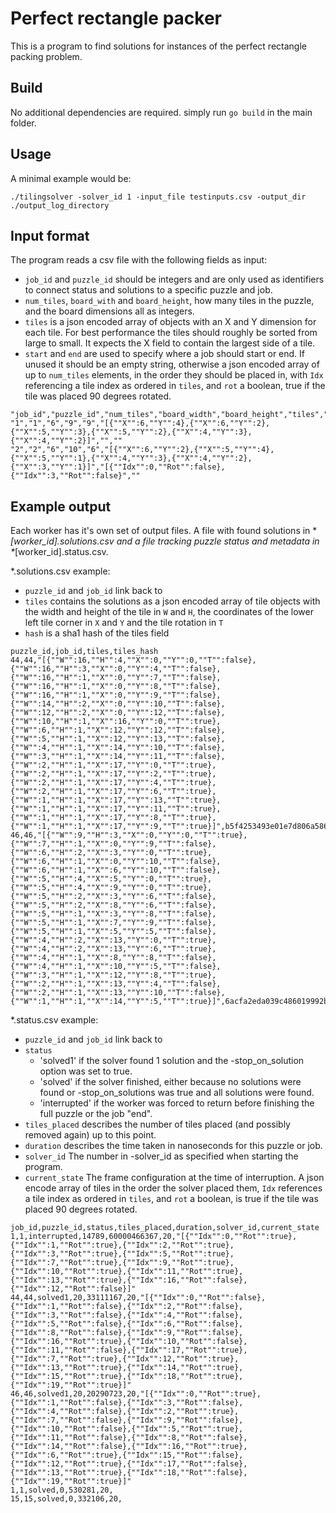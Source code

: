 # Perfect rectangle packer
This is a program to find solutions for instances of the perfect rectangle packing problem. 

## Build
No additional dependencies are required. simply run ```go build``` in the main folder.

## Usage
A minimal example would be:
```
./tilingsolver -solver_id 1 -input_file testinputs.csv -output_dir ./output_log_directory
```

## Input format
The program reads a csv file with the following fields as input:
* ```job_id``` and ```puzzle_id``` should be integers and are only used as identifiers to connect status and solutions to a specific puzzle and job.
* ```num_tiles```, ```board_with``` and ```board_height```, how many tiles in the puzzle, and the board dimensions all as integers.
* ```tiles``` is a json encoded array of objects with an X and Y dimension for each tile. For best performance the tiles should roughly be sorted from large to small. It expects the X field to contain the largest side of a tile.
* ```start``` and ```end``` are used to specify where a job should start or end. If unused it should be an empty string, otherwise a json encoded array of up to ```num_tiles``` elements, in the order they should be placed in, with ```Idx``` referencing a tile index as ordered in ```tiles```, and ```rot``` a boolean, true if the tile was placed 90 degrees rotated.

```
"job_id","puzzle_id","num_tiles","board_width","board_height","tiles","start","end"
"1","1","6","9","9","[{""X"":6,""Y"":4},{""X"":6,""Y"":2},{""X"":5,""Y"":3},{""X"":5,""Y"":2},{""X"":4,""Y"":3},{""X"":4,""Y"":2}]","",""
"2","2","6","10","6","[{""X"":6,""Y"":2},{""X"":5,""Y"":4},{""X"":5,""Y"":1},{""X"":4,""Y"":3},{""X"":4,""Y"":2},{""X"":3,""Y"":1}]","[{""Idx"":0,""Rot"":false},{""Idx"":3,""Rot"":false}",""
```

## Example output
Each worker has it's own set of output files. A file with found solutions in *_[worker_id].solutions.csv and a file tracking puzzle status and metadata in *_[worker_id].status.csv.


*.solutions.csv example:
* ```puzzle_id``` and ```job_id``` link back to
* ```tiles``` contains the solutions as a json encoded array of tile objects with the width and height of the tile in ```W``` and ```H```, the coordinates of the lower left tile corner in ```X``` and ```Y``` and the tile rotation in ```T```
* ```hash``` is a sha1 hash of the tiles field
```
puzzle_id,job_id,tiles,tiles_hash
44,44,"[{""W"":16,""H"":4,""X"":0,""Y"":0,""T"":false},{""W"":16,""H"":3,""X"":0,""Y"":4,""T"":false},{""W"":16,""H"":1,""X"":0,""Y"":7,""T"":false},{""W"":16,""H"":1,""X"":0,""Y"":8,""T"":false},{""W"":16,""H"":1,""X"":0,""Y"":9,""T"":false},{""W"":14,""H"":2,""X"":0,""Y"":10,""T"":false},{""W"":12,""H"":2,""X"":0,""Y"":12,""T"":false},{""W"":10,""H"":1,""X"":16,""Y"":0,""T"":true},{""W"":6,""H"":1,""X"":12,""Y"":12,""T"":false},{""W"":5,""H"":1,""X"":12,""Y"":13,""T"":false},{""W"":4,""H"":1,""X"":14,""Y"":10,""T"":false},{""W"":3,""H"":1,""X"":14,""Y"":11,""T"":false},{""W"":2,""H"":1,""X"":17,""Y"":0,""T"":true},{""W"":2,""H"":1,""X"":17,""Y"":2,""T"":true},{""W"":2,""H"":1,""X"":17,""Y"":4,""T"":true},{""W"":2,""H"":1,""X"":17,""Y"":6,""T"":true},{""W"":1,""H"":1,""X"":17,""Y"":13,""T"":true},{""W"":1,""H"":1,""X"":17,""Y"":11,""T"":true},{""W"":1,""H"":1,""X"":17,""Y"":8,""T"":true},{""W"":1,""H"":1,""X"":17,""Y"":9,""T"":true}]",b5f4253493e01e7d806a586a941fcaffe22b55f2
46,46,"[{""W"":9,""H"":3,""X"":0,""Y"":0,""T"":true},{""W"":7,""H"":1,""X"":0,""Y"":9,""T"":false},{""W"":6,""H"":2,""X"":3,""Y"":0,""T"":true},{""W"":6,""H"":1,""X"":0,""Y"":10,""T"":false},{""W"":6,""H"":1,""X"":6,""Y"":10,""T"":false},{""W"":5,""H"":4,""X"":5,""Y"":0,""T"":true},{""W"":5,""H"":4,""X"":9,""Y"":0,""T"":true},{""W"":5,""H"":2,""X"":3,""Y"":6,""T"":false},{""W"":5,""H"":2,""X"":8,""Y"":6,""T"":false},{""W"":5,""H"":1,""X"":3,""Y"":8,""T"":false},{""W"":5,""H"":1,""X"":7,""Y"":9,""T"":false},{""W"":5,""H"":1,""X"":5,""Y"":5,""T"":false},{""W"":4,""H"":2,""X"":13,""Y"":0,""T"":true},{""W"":4,""H"":2,""X"":13,""Y"":6,""T"":true},{""W"":4,""H"":1,""X"":8,""Y"":8,""T"":false},{""W"":4,""H"":1,""X"":10,""Y"":5,""T"":false},{""W"":3,""H"":1,""X"":12,""Y"":8,""T"":true},{""W"":2,""H"":1,""X"":13,""Y"":4,""T"":false},{""W"":2,""H"":1,""X"":13,""Y"":10,""T"":false},{""W"":1,""H"":1,""X"":14,""Y"":5,""T"":true}]",6acfa2eda039c486019992bd34a8300eae8d526a
```

*.status.csv example:
* ```puzzle_id``` and ```job_id``` link back to
* ```status```
    * 'solved1' if the solver found 1 solution and the -stop_on_solution option was set to true.
    * 'solved' if the solver finished, either because no solutions were found or -stop_on_solutions was true and all solutions were found.
    * 'interrupted' if the worker was forced to return before finishing the full puzzle or the job "end".
* ```tiles_placed``` describes the number of tiles placed (and possibly removed again) up to this point.
* ```duration``` describes the time taken in nanoseconds for this puzzle or job.
* ```solver_id``` The number in -solver_id as specified when starting the program.
* ```current_state``` The frame configuration at the time of interruption. A json encode array of tiles in the order the solver placed them, ```Idx``` references  a tile index as ordered in ```tiles```, and ```rot``` a boolean, is true if the tile was placed 90 degrees rotated.

```
job_id,puzzle_id,status,tiles_placed,duration,solver_id,current_state
1,1,interrupted,14789,60000466367,20,"[{""Idx"":0,""Rot"":true},{""Idx"":1,""Rot"":true},{""Idx"":2,""Rot"":true},{""Idx"":3,""Rot"":true},{""Idx"":5,""Rot"":true},{""Idx"":7,""Rot"":true},{""Idx"":9,""Rot"":true},{""Idx"":10,""Rot"":true},{""Idx"":11,""Rot"":true},{""Idx"":13,""Rot"":true},{""Idx"":16,""Rot"":false},{""Idx"":12,""Rot"":false}]"
44,44,solved1,20,33111167,20,"[{""Idx"":0,""Rot"":false},{""Idx"":1,""Rot"":false},{""Idx"":2,""Rot"":false},{""Idx"":3,""Rot"":false},{""Idx"":4,""Rot"":false},{""Idx"":5,""Rot"":false},{""Idx"":6,""Rot"":false},{""Idx"":8,""Rot"":false},{""Idx"":9,""Rot"":false},{""Idx"":16,""Rot"":true},{""Idx"":10,""Rot"":false},{""Idx"":11,""Rot"":false},{""Idx"":17,""Rot"":true},{""Idx"":7,""Rot"":true},{""Idx"":12,""Rot"":true},{""Idx"":13,""Rot"":true},{""Idx"":14,""Rot"":true},{""Idx"":15,""Rot"":true},{""Idx"":18,""Rot"":true},{""Idx"":19,""Rot"":true}]"
46,46,solved1,20,20290723,20,"[{""Idx"":0,""Rot"":true},{""Idx"":1,""Rot"":false},{""Idx"":3,""Rot"":false},{""Idx"":4,""Rot"":false},{""Idx"":2,""Rot"":true},{""Idx"":7,""Rot"":false},{""Idx"":9,""Rot"":false},{""Idx"":10,""Rot"":false},{""Idx"":5,""Rot"":true},{""Idx"":11,""Rot"":false},{""Idx"":8,""Rot"":false},{""Idx"":14,""Rot"":false},{""Idx"":16,""Rot"":true},{""Idx"":6,""Rot"":true},{""Idx"":15,""Rot"":false},{""Idx"":12,""Rot"":true},{""Idx"":17,""Rot"":false},{""Idx"":13,""Rot"":true},{""Idx"":18,""Rot"":false},{""Idx"":19,""Rot"":true}]"
1,1,solved,0,530281,20,
15,15,solved,0,332106,20,
```